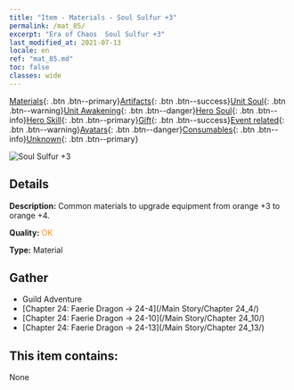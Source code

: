 ```yaml
---
title: "Item - Materials - Soul Sulfur +3"
permalink: /mat_85/
excerpt: "Era of Chaos  Soul Sulfur +3"
last_modified_at: 2021-07-13
locale: en
ref: "mat_85.md"
toc: false
classes: wide
---
```

 [Materials](/Items/){: .btn .btn--primary}[Artifacts](/Items/Artifacts/){: .btn .btn--success}[Unit Soul](/Items/UnitSoul/){: .btn .btn--warning}[Unit Awakening](/Items/UnitAwakening/){: .btn .btn--danger}[Hero Soul](/Items/HeroSoul/){: .btn .btn--info}[Hero Skill](/Items/HeroSkill/){: .btn .btn--primary}[Gift](/Items/Gift/){: .btn .btn--success}[Event related](/Items/Events/){: .btn .btn--warning}[Avatars](/Items/Avatars/){: .btn .btn--danger}[Consumables](/Items/Consumables/){: .btn .btn--info}[Unknown](/Items/Unknown/){: .btn .btn--primary}

 ![Soul Sulfur +3](/images/t/i_cailiao_liuhuang3.png)

## Details
 **Description:** Common materials to upgrade equipment from orange +3 to orange +4.

 **Quality:** <span style="color: #FF8C00">OK</span>

 **Type:** Material

## Gather

*    Guild Adventure 
*    [Chapter 24: Faerie Dragon -> 24-4](/Main Story/Chapter 24_4/) 
*    [Chapter 24: Faerie Dragon -> 24-10](/Main Story/Chapter 24_10/) 
*    [Chapter 24: Faerie Dragon -> 24-13](/Main Story/Chapter 24_13/) 

## This item contains:

  None

